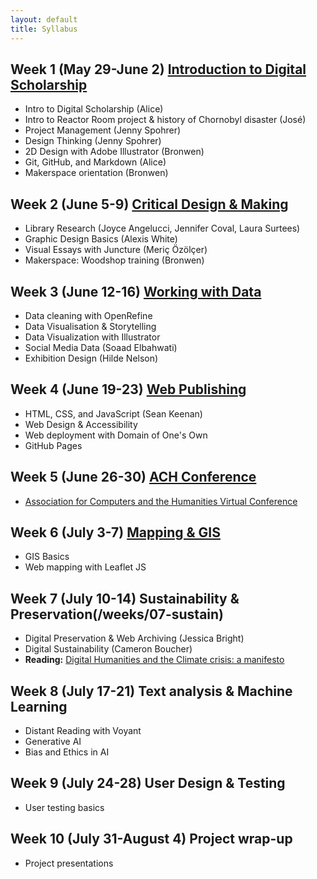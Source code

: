 ```yaml
---
layout: default
title: Syllabus
---
```



## Week 1 (May 29-June 2) [Introduction to Digital Scholarship](https://digbmc.github.io/dssf-syll/weeks/01-intro.html)

- Intro to Digital Scholarship (Alice)
- Intro to Reactor Room project & history of Chornobyl disaster (José)
- Project Management (Jenny Spohrer)
- Design Thinking (Jenny Spohrer)
- 2D Design with Adobe Illustrator (Bronwen)
- Git, GitHub, and Markdown (Alice)
- Makerspace orientation (Bronwen)

## Week 2 (June 5-9) [Critical Design & Making](https://digbmc.github.io/dssf-syll/weeks/02-design.html)

- Library Research (Joyce Angelucci, Jennifer Coval, Laura Surtees)
- Graphic Design Basics (Alexis White)
- Visual Essays with Juncture (Meriç Özölçer)
- Makerspace: Woodshop training (Bronwen)

## Week 3 (June 12-16) [Working with Data](https://digbmc.github.io/dssf-syll/weeks/03-data.html)

- Data cleaning with OpenRefine
- Data Visualisation & Storytelling 
- Data Visualization with Illustrator
- Social Media Data (Soaad Elbahwati)
- Exhibition Design (Hilde Nelson)

## Week 4 (June 19-23) [Web Publishing](https://digbmc.github.io/dssf-syll/weeks/04-web.html)

- HTML, CSS, and JavaScript (Sean Keenan)
- Web Design & Accessibility
- Web deployment with Domain of One's Own
- GitHub Pages

## Week 5 (June 26-30) [ACH Conference](https://digbmc.github.io/dssf-syll/weeks/05-modeling.html)

- [Association for Computers and the Humanities Virtual Conference](https://members.ach.org/civicrm/event/info/?id=20&reset=1)

## Week 6 (July 3-7) [Mapping & GIS](/weeks/06-mapping)

- GIS Basics
- Web mapping with Leaflet JS

## Week 7 (July 10-14) Sustainability & Preservation(/weeks/07-sustain)

- Digital Preservation & Web Archiving (Jessica Bright)
- Digital Sustainability (Cameron Boucher)
- **Reading:** [Digital Humanities and the Climate crisis: a manifesto](https://dhc-barnard.github.io/dhclimate/) 


## Week 8 (July 17-21) Text analysis & Machine Learning

- Distant Reading with Voyant
- Generative AI
- Bias and Ethics in AI

## Week 9 (July 24-28) User Design & Testing

- User testing basics

## Week 10 (July 31-August 4) Project wrap-up

- Project presentations
